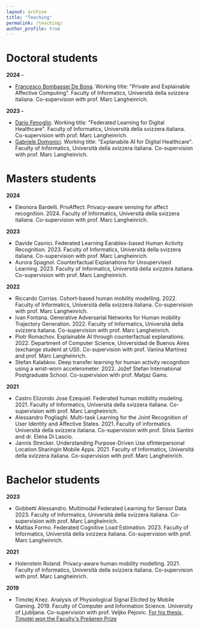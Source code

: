 ```yaml
---
layout: archive
title: "Teaching"
permalink: /teaching/
author_profile: true
---
```


Doctoral students
======
**2024 -**   
   - [Francesco Bombassei De Bona](https://scholar.google.co.uk/citations?user=vCqZb34AAAAJ&hl=fr). Working title: "Private and Explainable Affective Computing".  Faculty of Informatics, Università della svizzera italiana. Co-supervision with prof. Marc Langheinrich.

**2023 -**
   - [Dario Fenoglio](https://scholar.google.com/citations?user=CnL5RS0AAAAJ). Working title: "Federated Learning for Digital Healthcare".  Faculty of Informatics, Università della svizzera italiana. Co-supervision with prof. Marc Langheinrich.
   - [Gabriele Domonici](https://scholar.google.com/citations?user=IUOnRFoAAAAJ&hl=en). Working title: "Explanabile AI for Digital Healthcare".  Faculty of Informatics, Università della svizzera italiana. Co-supervision with prof. Marc Langheinrich.

Masters students
======
**2024**
   - Eleonora Bardelli. PrivAffect: Privacy-aware sensing for affect recognition. 2024. Faculty of Informatics, Università della svizzera italiana. Co-supervision with prof. Marc Langheinrich.
  
**2023**
   - Davide Casnici. Federated Learning Earables-based Human Activity Recognition. 2023. Faculty of Informatics, Università della svizzera italiana. Co-supervision with prof. Marc Langheinrich.
   - Aurora Spagnol. Counterfactual Explanations for Unsupervised Learning. 2023. Faculty of Informatics, Università della svizzera italiana. Co-supervision with prof. Marc Langheinrich.
  
**2022**

  - Riccardo Corrias. Cohort-based human mobility modelling. 2022. Faculty of Informatics, Università della svizzera italiana. Co-supervision with prof. Marc Langheinrich.
  - Ivan Fontana. Generative Adversarial Networks for Human mobility Trajectory Generation. 2022. Faculty of Informatics, Università della svizzera italiana. Co-supervision with prof. Marc Langheinrich.
  - Piotr Romachov. Explainable AI through counterfactual explanations. 2022. Department of Computer Science, Universidad de Buenos Aires (exchange student at USI). Co-supervision with prof. Vanina Martinez and prof. Marc Langheinrich. 
  - Stefan Kalabkov. Deep transfer learning for human activity recognition using a wrist-worn accelerometer. 2022. Jožef Stefan International Postgraduate School. Co-supervision with prof. Matjaz Gams.
  
**2021** 

  - Castro Elizondo Jose Ezequiel. Federated human mobility modeling. 2021. Faculty of Informatics, Università della svizzera italiana. Co-supervision with prof. Marc Langheinrich.
  - Alessandro Pogliaghi. Multi-task Learning for the Joint Recognition of User Identity and Affective States. 2021. Faculty of informatics. Università della svizzera italiana.  Co-supervision with prof. Silvia Santini and dr. Elena Di Lascio.
  - Jannis Strecker. Understanding Purpose-Driven Use ofInterpersonal Location Sharingin Mobile Apps. 2021. Faculty of Informatics, Università della svizzera italiana. Co-supervision with prof. Marc Langheinrich.

Bachelor students
======
**2023** 
  - Gobbetti Alessandro. Multimodal Federated Learning for Sensor Data. 2023. Faculty of Informatics, Università della svizzera italiana. Co-supervision with prof. Marc Langheinrich.
  - Mattias Formo. Federated Cognitive Load Estimation. 2023. Faculty of Informatics, Università della svizzera italiana. Co-supervision with prof. Marc Langheinrich.

**2021**

  - Holenstein Roland. Privacy-aware human mobility modelling. 2021. Faculty of Informatics, Università della svizzera italiana. Co-supervision with prof. Marc Langheinrich.

**2019**
  - Timotej Knez. Analysis of Physiological Signal Elicited by Mobile Gaming. 2019. Faculty of Computer and Information Science. University of Ljubljana. Co-supervision with prof. Veljko Pejovic. [For his thesis, Timotej won the Faculty's Prešeren Prize](https://fri.uni-lj.si/en/news/article/fri-day-2019-all-about-prizes-0)
